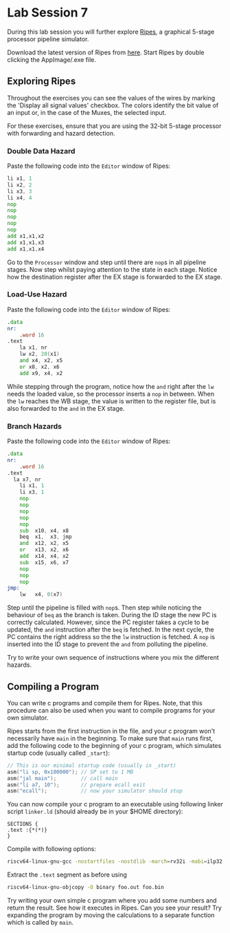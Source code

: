 # Lab Session 7

During this lab session you will further explore [Ripes](https://github.com/mortbopet/Ripes), 
a graphical 5-stage processor pipeline simulator.

Download the latest version of Ripes from [here](https://github.com/mortbopet/Ripes/releases).
Start Ripes by double clicking the AppImage/.exe file.

## Exploring Ripes 

Throughout the exercises you can see the values of the wires by marking the 'Display all signal values'
checkbox. The colors identify the bit value of an input or, in the case of the Muxes, the selected input.

For these exercises, ensure that you are using the 32-bit 5-stage processor with forwarding and hazard detection.

### Double Data Hazard

Paste the following code into the `Editor` window of Ripes:
```asm
li x1, 1
li x2, 2
li x3, 3
li x4, 4
nop
nop
nop
nop
nop
add x1,x1,x2
add x1,x1,x3
add x1,x1,x4
```
Go to the `Processor` window and step until there are `nop`s in all pipeline stages.
Now step whilst paying attention to the state in each stage. Notice how the destination 
register after the EX stage is forwarded to the EX stage.

### Load-Use Hazard

Paste the following code into the `Editor` window of Ripes:
```asm
.data
nr:
	.word 16
.text
	la x1, nr
	lw x2, 20(x1)
	and x4, x2, x5
	or x8, x2, x6
	add x9, x4, x2
```
While stepping through the program, notice how the `and` right after the `lw` needs the loaded
value, so the processor inserts a `nop` in between. When the `lw` reaches the WB stage,
the value is written to the register file, but is also forwarded to the `and` in the EX
stage.

### Branch Hazards

Paste the following code into the `Editor` window of Ripes:
```asm
.data
nr:
	.word 16
.text
  la x7, nr
	li x1, 1
	li x3, 1
	nop
	nop
	nop
	nop
	nop
	sub  x10, x4, x8
	beq  x1,  x3, jmp
	and  x12, x2, x5
	or   x13, x2, x6
	add  x14, x4, x2
	sub  x15, x6, x7
	nop
	nop
	nop
jmp:
	lw   x4, 0(x7)
```
Step until the pipeline is filled with `nop`s. Then step while noticing the behaviour of
`beq` as the branch is taken. During the ID stage the new PC is correctly calculated.
However, since the PC register takes a cycle to be updated, the `and` instruction after
the `beq` is fetched. In the next cycle, the PC contains the right address so the the `lw` 
instruction is fetched. A `nop` is inserted into the ID stage to prevent the `and` from
polluting the pipeline.

Try to write your own sequence of instructions where you mix the different hazards.

## Compiling a Program

You can write c programs and compile them for Ripes. Note, that this procedure can also
be used when you want to compile programs for your own simulator.

Ripes starts from the first instruction in the file, and
your c program won't necessarily have `main` in the beginning.
To make sure that `main` runs first, add the following code to the beginning of your c program,
which simulates startup code (usually called ```_start```):
```c
// This is our minimal startup code (usually in _start)
asm("li sp, 0x100000"); // SP set to 1 MB
asm("jal main");        // call main
asm("li a7, 10");       // prepare ecall exit
asm("ecall");           // now your simulator should stop
```

You can now compile your c program to an executable using following linker
script ```linker.ld``` (should already be in your $HOME directory):
```
SECTIONS {
.text :{*(*)}
}
```

Compile with following options:
```bash
riscv64-linux-gnu-gcc -nostartfiles -nostdlib -march=rv32i -mabi=ilp32 -T $HOME/linker.ld foo.c -o foo.out
```
Extract the `.text` segment as before using
```bash
riscv64-linux-gnu-objcopy -O binary foo.out foo.bin
```

Try writing your own simple c program where you add some numbers and return the
result. See how it executes in Ripes. Can you see your result? 
Try expanding the program by moving the calculations to
a separate function which is called by `main`.
